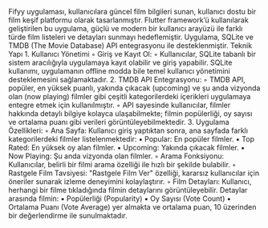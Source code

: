 Fifyy uygulaması, kullanıcılara güncel film bilgileri sunan, kullanıcı dostu bir film keşif platformu olarak tasarlanmıştır. Flutter framework’ü kullanılarak geliştirilen bu uygulama, güçlü ve modern bir kullanıcı arayüzü ile farklı türde film listeleri ve detayları sunmayı hedeflemiştir. Uygulama, SQLite ve TMDB (The Movie Database) API entegrasyonu ile desteklenmiştir.
Teknik Yapı
    1. Kullanıcı Yönetimi
        ◦ Giriş ve Kayıt Ol:
        ◦ Kullanıcılar, SQLite tabanlı bir sistem aracılığıyla uygulamaya kayıt olabilir ve giriş yapabilir. SQLite kullanımı, uygulamanın offline modda bile temel kullanıcı yönetimini desteklemesini sağlamaktadır.
    2. TMDB API Entegrasyonu:
        ◦ TMDB API, popüler, en yüksek puanlı, yakında çıkacak (upcoming) ve şu anda vizyonda olan (now playing) filmler gibi çeşitli kategorilerdeki içerikleri uygulamaya entegre etmek için kullanılmıştır.
        ◦ API sayesinde kullanıcılar, filmler hakkında detaylı bilgiye kolayca ulaşabilmekte; filmin popülerliği, oy sayısı ve ortalama puanı gibi verileri görüntüleyebilmektedir.
    3. Uygulama Özellikleri:
        ◦ Ana Sayfa:
Kullanıcı giriş yaptıktan sonra, ana sayfada farklı kategorilerdeki filmler listelenmektedir:
            ▪ Popular: En popüler filmler.
            ▪ Top Rated: En yüksek oy alan filmler.
            ▪ Upcoming: Yakında çıkacak filmler.
            ▪ Now Playing: Şu anda vizyonda olan filmler.
        ◦ Arama Fonksiyonu:
Kullanıcılar, belirli bir filmi arama özelliği ile hızlı bir şekilde bulabilir.
        ◦ Rastgele Film Tavsiyesi:
"Rastgele Film Ver" özelliği, kararsız kullanıcılar için öneriler sunarak izleme deneyimini kolaylaştırır.
        ◦ Film Detayları:
Kullanıcı, herhangi bir filme tıkladığında filmin detaylarını görüntüleyebilir. Detaylar arasında filmin:
            ▪ Popülerliği (Popularity)
            ▪ Oy Sayısı (Vote Count)
            ▪ Ortalama Puanı (Vote Average)
yer almakta ve ortalama puan, 10 üzerinden bir değerlendirme ile sunulmaktadır.
